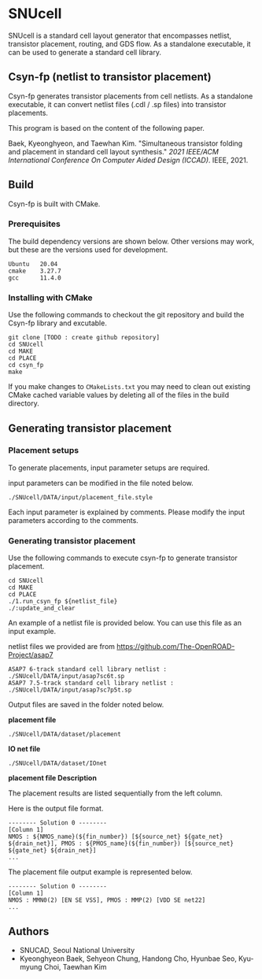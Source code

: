 # SNUcell

SNUcell is a standard cell layout generator that encompasses netlist, transistor placement, routing, and GDS flow. As a standalone executable, it can be used to generate a standard cell library.



## Csyn-fp (netlist to transistor placement)

Csyn-fp generates transistor placements from cell netlists. As a standalone executable, it can convert netlist files (.cdl / .sp files) into transistor placements.

This program is based on the content of the following paper.

Baek, Kyeonghyeon, and Taewhan Kim. "Simultaneous transistor folding and placement in standard cell layout synthesis." *2021 IEEE/ACM International Conference On Computer Aided Design (ICCAD)*. IEEE, 2021.



## Build

Csyn-fp is built with CMake.

### Prerequisites

The build dependency versions are shown below. Other versions may work, but these are the versions used for development.

```
Ubuntu   20.04
cmake    3.27.7        
gcc      11.4.0
```

### Installing with CMake

Use the following commands to checkout the git repository and build the Csyn-fp library and excutable.

```
git clone [TODO : create github repository]
cd SNUcell
cd MAKE
cd PLACE
cd csyn_fp
make
```

If you make changes to `CMakeLists.txt` you may need to clean out existing CMake cached variable values by deleting all of the files in the build directory.





## Generating transistor placement

### Placement setups

To generate placements, input parameter setups are required.

input parameters can be modified in the file noted below.

```
./SNUcell/DATA/input/placement_file.style  
```

Each input parameter is explained by comments. Please modify the input parameters according to the comments.



### Generating transistor placement

Use the following commands to execute csyn-fp to  generate transistor placement.

```
cd SNUcell
cd MAKE
cd PLACE
./1.run_csyn_fp ${netlist_file}
./:update_and_clear
```



An example of a netlist file is provided below. You can use this file as an input example.

netlist files we provided are from https://github.com/The-OpenROAD-Project/asap7

```
ASAP7 6-track standard cell library netlist : ./SNUcell/DATA/input/asap7sc6t.sp
ASAP7 7.5-track standard cell library netlist : ./SNUcell/DATA/input/asap7sc7p5t.sp
```



Output files are saved in the folder noted below.

**placement file**

```
./SNUcell/DATA/dataset/placement
```

**IO net file**

```
./SNUcell/DATA/dataset/IOnet
```



**placement file Description**

The placement results are listed sequentially from the left column.

Here is the output file format.

```
-------- Solution 0 --------
[Column 1]
NMOS : ${NMOS_name}(${fin_number}) [${source_net} ${gate_net} ${drain_net}], PMOS : ${PMOS_name}(${fin_number}) [${source_net} ${gate_net} ${drain_net}]
...

```

The placement file output example is represented below.

```
-------- Solution 0 --------
[Column 1]
NMOS : MMN0(2) [EN SE VSS], PMOS : MMP(2) [VDD SE net22]
...

```





## Authors

- SNUCAD, Seoul National University
- Kyeonghyeon Baek, Sehyeon Chung, Handong Cho, Hyunbae Seo, Kyu-myung Choi, Taewhan Kim